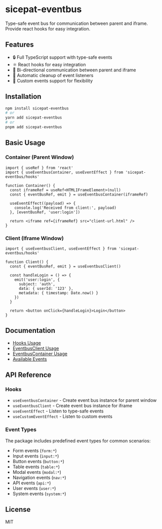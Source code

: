 # sicepat-eventbus

Type-safe event bus for communication between parent and iframe. Provide react hooks for easy integration.

## Features

- 🔒 Full TypeScript support with type-safe events
- ⚛️ React hooks for easy integration
- 🔄 Bi-directional communication between parent and iframe
- 🧹 Automatic cleanup of event listeners
- 🎯 Custom events support for flexibility

## Installation

```bash
npm install sicepat-eventbus
# or
yarn add sicepat-eventbus
# or 
pnpm add sicepat-eventbus
```

## Basic Usage
### Container (Parent Window)

```tsx
import { useRef } from 'react'
import { useEventbusContainer, useEventEffect } from 'sicepat-eventbus/hooks'

function Container() {
  const iframeRef = useRef<HTMLIFrameElement>(null)
  const { eventBusRef, emit } = useEventbusContainer(iframeRef)

  useEventEffect((payload) => {
    console.log('Received from client:', payload)
  }, [eventBusRef, 'user:login'])

  return <iframe ref={iframeRef} src="client-url.html" />
}
```

### Client (Iframe Window)

```tsx
import { useEventbusClient, useEventEffect } from 'sicepat-eventbus/hooks'

function Client() {
  const { eventBusRef, emit } = useEventbusClient()

  const handleLogin = () => {
    emit('user:login', {
      subject: 'auth',
      data: { userId: '123' },
      metadata: { timestamp: Date.now() }
    })
  }

  return <button onClick={handleLogin}>Login</button>
}
```

## Documentation

- [Hooks Usage](./docs/hooks-usage.md)
- [EventbusClient Usage](./docs/EventbusClient-usage.md)
- [EventbusContainer Usage](./docs/EventbusContainer-usage.md)
- [Available Events](./docs/available-events.md)

## API Reference

### Hooks

- `useEventbusContainer` - Create event bus instance for parent window
- `useEventbusClient` - Create event bus instance for iframe
- `useEventEffect` - Listen to type-safe events
- `useCustomEventEffect` - Listen to custom events

### Event Types

The package includes predefined event types for common scenarios:
- Form events (`form:*`)
- Input events (`input:*`)
- Button events (`button:*`)
- Table events (`table:*`)
- Modal events (`modal:*`)
- Navigation events (`nav:*`)
- API events (`api:*`)
- User events (`user:*`)
- System events (`system:*`)

## License

MIT